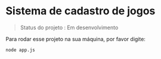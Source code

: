 # Sistema de cadastro de jogos

> Status do projeto : Em desenvolvimento

Para rodar esse projeto na sua máquina, por favor digite:

```
node app.js
```
